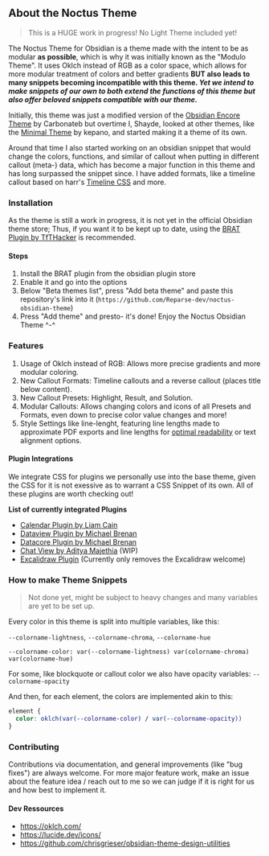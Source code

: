 ## About the Noctus Theme

> This is a HUGE work in progress! No Light Theme included yet!

The Noctus Theme for Obsidian is a theme made with the intent to be as modular **as possible**, which is why it was initially known as the "Modulo Theme". It uses Oklch instead of RGB as a color space, which allows for more modular treatment of colors and better gradients **BUT also leads to many snippets becoming incompatible with this theme. *Yet we intend to make snippets of our own to both extend the functions of this theme but also offer beloved snippets compatible with our theme.***

Initially, this theme was just a modified version of the [Obsidian Encore Theme](https://github.com/carbonateb/obsidian-encore-theme) by Carbonateb but overtime I, Shayde, looked at other themes, like the [Minimal Theme](https://github.com/kepano/obsidian-minimal) by kepano, and started making it a theme of its own.

Around that time I also started working on an obsidian snippet that would change the colors, functions, and similar of callout when putting in different callout (meta-) data, which has become a major function in this theme and has long surpassed the snippet since. I have added formats, like a timeline callout based on harr's [Timeline CSS](https://forum.obsidian.md/t/css-snippet-timeline-as-callout/93652) and more.

### Installation

As the theme is still a work in progress, it is not yet in the official Obsidian theme store; Thus, if you want it to be kept up to date, using the [BRAT Plugin by TfTHacker](https://github.com/TfTHacker/obsidian42-brat) is recommended.

#### Steps

1. Install the BRAT plugin from the obsidian plugin store
2. Enable it and go into the options
3. Below "Beta themes list", press "Add beta theme" and paste this repository's link into it (`https://github.com/Reparse-dev/noctus-obsidian-theme`)
4. Press "Add theme" and presto- it's done! Enjoy the Noctus Obsidian Theme ^-^

### Features

1. Usage of Oklch instead of RGB: Allows more precise gradients and more modular coloring.
2. New Callout Formats: Timeline callouts and a reverse callout (places title below content).
3. New Callout Presets: Highlight, Result, and Solution.
4. Modular Callouts: Allows changing colors and icons of all Presets and Formats, even down to precise color value changes and more!
5. Style Settings like line-lenght, featuring line lengths made to approximate PDF exports and line lengths for [optimal readability](https://baymard.com/blog/line-length-readability) or text alignment options.

#### Plugin Integrations

We integrate CSS for plugins we personally use into the base theme, given the CSS for it is not exessive as to warrant a CSS Snippet of its own. All of these plugins are worth checking out!

**List of currently integrated Plugins**
- [Calendar Plugin by Liam Cain](https://github.com/liamcain/obsidian-calendar-plugin)
- [Dataview Plugin by Michael Brenan](https://github.com/blacksmithgu/obsidian-dataview)
- [Datacore Plugin by Michael Brenan](https://github.com/blacksmithgu/datacore)
- [Chat View by Aditya Majethia](https://github.com/adifyr/obsidian-chat-view) (WIP)
- [Excalidraw Plugin](https://github.com/zsviczian/obsidian-excalidraw-plugin) (Currently only removes the Excalidraw welcome)

### How to make Theme Snippets

> Not done yet, might be subject to heavy changes and many variables are yet to be set up.

Every color in this theme is split into multiple variables, like this:

`--colorname-lightness`, `--colorname-chroma`, `--colorname-hue`

`--colorname-color: var(--colorname-lightness) var(colorname-chroma) var(colorname-hue)`

For some, like blockquote or callout color we also have opacity variables: `--colorname-opacity`

And then, for each element, the colors are implemented akin to this:
```css
element {
  color: oklch(var(--colorname-color) / var(--colorname-opacity))
}
```

### Contributing

Contributions via documentation, and general improvements (like "bug fixes") are always welcome. For more major feature work, make an issue about the feature idea / reach out to me so we can judge if it is right for us and how best to implement it.

#### Dev Ressources

- https://oklch.com/
- https://lucide.dev/icons/
- https://github.com/chrisgrieser/obsidian-theme-design-utilities
